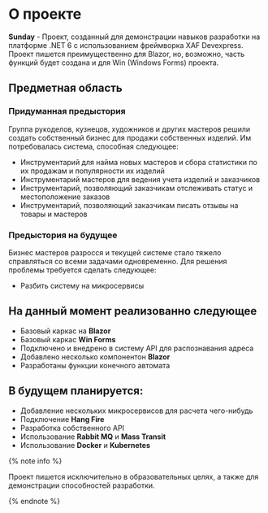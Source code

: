 ﻿
# О проекте

**Sunday** - Проект, созданный для демонстрации навыков разработки на платформе .NET 6 с использованием фреймворка XAF Devexpress. Проект пишется преимущественно для Blazor, но, возможно, часть функций будет создана и для Win (Windows Forms) проекта.

## Предметная область

### Придуманная предыстория
Группа рукоделов, кузнецов, художников и других мастеров решили создать собственный бизнес для продажи собственных изделий. Им потребовалась система, способная следующее:
 - Инструментарий для найма новых мастеров и сбора статистики по их продажам и популярности их изделий
 - Инструментарий мастеров для ведения учета изделий и заказчиков
 - Инструментарий, позволяющий заказчикам отслеживать статус и местоположение заказов
 - Инструментарий, позволяющий заказчикам писать отзывы на товары и мастеров

 ### Предыстория на будущее
 Бизнес мастеров разросся и текущей системе стало тяжело справляться со всеми задачами одновременно. 
 Для решения проблемы требуется сделать следующее:
  - Разбить систему на микросервисы



## На данный момент реализованно следующее
 - Базовый каркас на **Blazor**
 - Базовый каркас **Win Forms**
 - Подключено и внедрено в систему API для распознавания адреса
 - Добавлено несколько компонентон **Blazor**
 - Разработаны функции конечного автомата





## В будущем планируется:
 - Добавление нескольких микросервисов для расчета чего-нибудь
 - Подключение **Hang Fire**
 - Разработка собственного API
 - Использование **Rabbit MQ** и **Mass Transit**
 - Использование **Docker** и **Kubernetes**


{% note info %}

Проект пишется исключительно в образовательных целях, а также для демонстрации способностей разработки.

{% endnote %}


